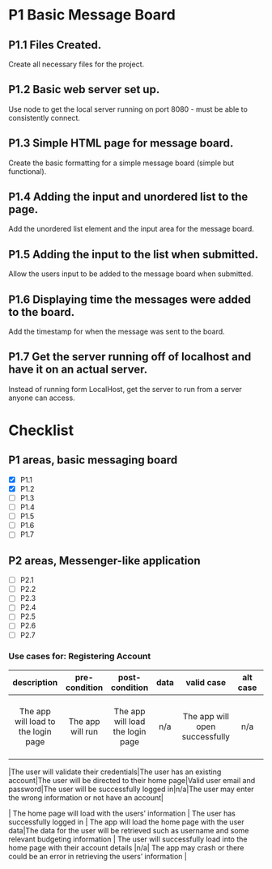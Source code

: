 # P1 Basic Message Board

## P1.1 Files Created.

Create all necessary files for the project.

## P1.2 Basic web server set up.

Use node to get the local server running on port 8080 - must be able to consistently connect.

## P1.3 Simple HTML page for message board.

Create the basic formatting for a simple message board (simple but functional).

## P1.4 Adding the input and unordered list to the page.

Add the unordered list element and the input area for the message board.

## P1.5 Adding the input to the list when submitted.

Allow the users input to be added to the message board when submitted.

## P1.6 Displaying time the messages were added to the board.

Add the timestamp for when the message was sent to the board.

## P1.7 Get the server running off of localhost and have it on an actual server.

Instead of running form LocalHost, get the server to run from a server anyone can access.

# Checklist

## P1 areas, basic messaging board

- [x] P1.1
- [x] P1.2
- [ ] P1.3
- [ ] P1.4
- [ ] P1.5
- [ ] P1.6
- [ ] P1.7

## P2 areas, Messenger-like application

- [ ] P2.1
- [ ] P2.2
- [ ] P2.3
- [ ] P2.4
- [ ] P2.5
- [ ] P2.6
- [ ] P2.7

### Use cases for: Registering Account

|description|pre-condition|post-condition|data|valid case|alt case|error case|
|:-:|:-:|:-:|:-:|:-:|:-:|:-:|
|The app will load to the login page|The app will run|The app will load the login page|n/a|The app will open successfully|n/a|The app may crash/be unable to load the page|

|The user will validate their credentials|The user has an existing account|The user will be directed to their home page|Valid user email and password|The user will be successfully logged in|n/a|The user may enter the wrong information or not have an account|

| The home page will load with the users’ information | The user has successfully logged in | The app will load the home page with the user data|The data for the user will be retrieved such as username and some relevant budgeting information | The user will successfully load into the home page with their account details |n/a| The app may crash or there could be an error in retrieving the users’ information |

